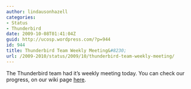 ```yaml
---
author: lindausonhazell
categories:
- Status
- Thunderbird
date: 2009-10-08T01:41:04Z
guid: http://ucosp.wordpress.com/?p=944
id: 944
title: Thunderbird Team Weekly Meeting&#8230;
url: /2009-2010/status/2009/10/thunderbird-team-weekly-meeting/
---
```


The Thunderbird team had it&#8217;s weekly meeting today. You can check our progress, on our wiki page [here](https://wiki.mozilla.org/Thunderbird/ISPDB/StatusMeetings/2009-10-07 "Thunderbird Team Wiki").